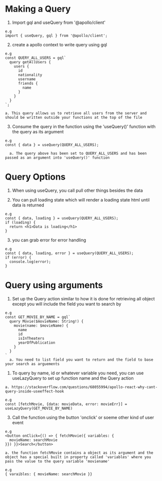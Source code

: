 # Making a Query

  1. Import gql and useQuery from '@apollo/client'

    e.g
    import { useQuery, gql } from '@apollo/client';

  2. create a apollo context to write query using gql

    e.g 
    const QUERY_ALL_USERS = gql`
      query getAllUsers {
        users {
          id
          nationality
          username
          friends {
            name
          }
        }
      }
    `;

    a. This query allows us to retrieve all users from the server and should be written outside your functions at the top of the file

  3. Consume the query in the function using the 'useQuery()' function with the
     query as its argument

    e.g
    const { data } = useQuery(QUERY_ALL_USERS);

      a. The query above has been set to QUERY_ALL_USERS and has been passed as an argument into 'useQuery()' function

# Query Options

  1. When using useQuery, you call pull other things besides the data 

  2. You can pull loading state which will render a loading state html until
     data is returned 

    e.g
    const { data, loading } = useQuery(QUERY_ALL_USERS);
    if (loading) {
      return <h1>Data is loading</h1>
    }

  3. you can grab error for error handling 

    e.g
    const { data, loading, error } = useQuery(QUERY_ALL_USERS);
    if (error) {
      console.log(error);
    }

# Query using arguments

  1. Set up the Query action similar to how it is done for retrieving all object
     except you will include the field you want to search by 

    e.g
    const GET_MOVIE_BY_NAME = gql`
      query Movie($movieName: String!) {
        movie(name: $movieName) {
          name
          id
          isInTheaters
          yearOfPublication
        }
      }
    `
      a. You need to list field you want to return and the field to base your search as arguements

  1. To query by name, id or whatever variable you need, you can use
     useLazyQuery to set up function name and the Query action
     
    a. https://stackoverflow.com/questions/68055994/apollo-react-why-cant-query-inside-useeffect-hook

    e.g
    const [fetchMovie, {data: movieData, error: movieErr}] = useLazyQuery(GET_MOVIE_BY_NAME)

  3. Call the function using the button 'onclick' or soeme other kind of user event

    e.g
    <button onClick={() => { fetchMovie({ variables: {
      movieName: searchMovie
    }}) }}>Search</button>

    a. the function fetchMovie contains a object as its argument and the object has a special built in property called 'variables' where you pass the value to the query variable 'moviename'
    
    e.g 
    { varaibles: { movieName: searchMovie }} 
